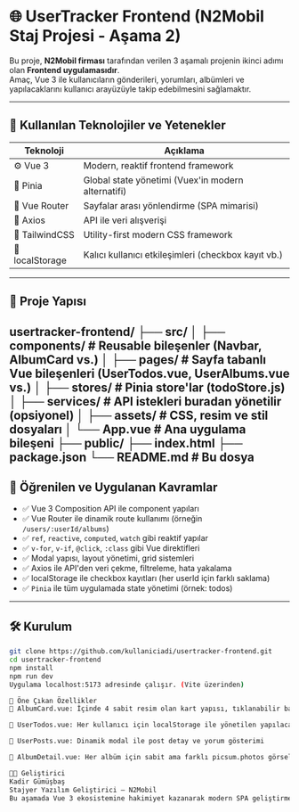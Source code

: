 # 🌐 UserTracker Frontend (N2Mobil Staj Projesi - Aşama 2)

Bu proje, **N2Mobil firması** tarafından verilen 3 aşamalı projenin ikinci adımı olan **Frontend uygulamasıdır**.  
Amaç, Vue 3 ile kullanıcıların gönderileri, yorumları, albümleri ve yapılacaklarını kullanıcı arayüzüyle takip edebilmesini sağlamaktır.

---

## 🚀 Kullanılan Teknolojiler ve Yetenekler

| Teknoloji      | Açıklama                                            |
|----------------|-----------------------------------------------------|
| ⚙️ Vue 3       | Modern, reaktif frontend framework                  | 
| 🌿 Pinia       | Global state yönetimi (Vuex'in modern alternatifi) |
| 🔗 Vue Router  | Sayfalar arası yönlendirme (SPA mimarisi)           |
| 🔮 Axios       | API ile veri alışverişi                             |
| 🎨 TailwindCSS | Utility-first modern CSS framework                  |
| 💾 localStorage| Kalıcı kullanıcı etkileşimleri (checkbox kayıt vb.) |

---
## 📂 Proje Yapısı
usertracker-frontend/
├── src/
│ ├── components/ # Reusable bileşenler (Navbar, AlbumCard vs.)
│ ├── pages/ # Sayfa tabanlı Vue bileşenleri (UserTodos.vue, UserAlbums.vue vs.)
│ ├── stores/ # Pinia store'lar (todoStore.js)
│ ├── services/ # API istekleri buradan yönetilir (opsiyonel)
│ ├── assets/ # CSS, resim ve stil dosyaları
│ └── App.vue # Ana uygulama bileşeni
├── public/
├── index.html
├── package.json
└── README.md # Bu dosya
---

## 📌 Öğrenilen ve Uygulanan Kavramlar

- ✅ Vue 3 Composition API ile component yapıları
- ✅ Vue Router ile dinamik route kullanımı (örneğin `/users/:userId/albums`)
- ✅ `ref`, `reactive`, `computed`, `watch` gibi reaktif yapılar
- ✅ `v-for`, `v-if`, `@click`, `:class` gibi Vue direktifleri
- ✅ Modal yapısı, layout yönetimi, grid sistemleri
- ✅ Axios ile API'den veri çekme, filtreleme, hata yakalama
- ✅ localStorage ile checkbox kayıtları (her userId için farklı saklama)
- ✅ `Pinia` ile tüm uygulamada state yönetimi (örnek: todos)

---

## 🛠️ Kurulum

```bash
git clone https://github.com/kullaniciadi/usertracker-frontend.git
cd usertracker-frontend
npm install
npm run dev
Uygulama localhost:5173 adresinde çalışır. (Vite üzerinden)

🧠 Öne Çıkan Özellikler
📁 AlbumCard.vue: İçinde 4 sabit resim olan kart yapısı, tıklanabilir bağlantı

📝 UserTodos.vue: Her kullanıcı için localStorage ile yönetilen yapılacaklar listesi

💬 UserPosts.vue: Dinamik modal ile post detay ve yorum gösterimi

📸 AlbumDetail.vue: Her albüm için sabit ama farklı picsum.photos görselleri

👨‍💻 Geliştirici
Kadir Gümüşbaş
Stajyer Yazılım Geliştirici – N2Mobil
Bu aşamada Vue 3 ekosistemine hakimiyet kazanarak modern SPA geliştirme konusunda ciddi bir yetkinlik kazandım ✅

